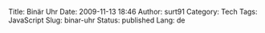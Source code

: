 Title: Binär Uhr
Date: 2009-11-13 18:46
Author: surt91
Category: Tech
Tags: JavaScript
Slug: binar-uhr
Status: published
Lang: de

<center><object id="Frame" style="background-color:#ddd" data="/js/uhr/uhr.html" width="180" height="115"></object></center>
